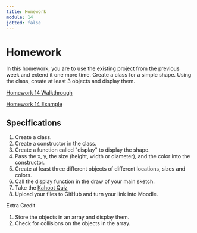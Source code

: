 ```yaml
---
title: Homework
module: 14
jotted: false
---
```


# Homework

In this homework, you are to use the existing project from the previous week and extend it one more time.  Create a class for a simple shape.  Using the class, create at least 3 objects and display them.

<a href="" data-lity>Homework 14 Walkthrough</a>

<a href="" target="_new">Homework 14 Example</a>

## Specifications

1. Create a class.
2. Create a constructor in the class.
3. Create a function called "display" to display the shape.
3. Pass the x, y, the size (height, width or diameter), and the color into the constructor.
4. Create at least three different objects of different locations, sizes and colors.
5. Call the display function in the draw of your main sketch.
6. Take the <a href="" target="_new">Kahoot Quiz</a>
7. Upload your files to GitHub and turn your link into Moodle.

Extra Credit

1. Store the objects in an array and display them.
2. Check for collisions on the objects in the array.